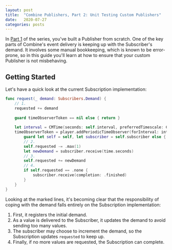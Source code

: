 ```yaml
---
layout: post
title:  "Combine Publishers, Part 2: Unit Testing Custom Publishers"
date:   2020-07-27
categories: posts
---
```


In [Part 1](https://jozsef-vesza.dev/2020/07/24/creating-a-custom-combine-publisher/) of the series, you've built a Publisher from scratch. One of the key parts of Combine's event delivery is keeping up with the Subscriber's demand. It involves some manual bookkeeping, which is known to be error-prone, so in this guide you'll learn at how to ensure that your custom Publisher is not misbehaving. 

## Getting Started

Let's have a quick look at the current Subscription implementation:

```swift
func request(_ demand: Subscribers.Demand) {
    // 1.
    requested += demand
    
    guard timeObserverToken == nil else { return }
    
    let interval = CMTime(seconds: self.interval, preferredTimescale: CMTimeScale(NSEC_PER_SEC))
    timeObserverToken = player.addPeriodicTimeObserver(forInterval: interval, queue: DispatchQueue.main) { [weak self] time in
        guard let self = self, let subscriber = self.subscriber else { return }
        // 2.
        self.requested -= .max(1)
        let newDemand = subscriber.receive(time.seconds)
        // 3.
        self.requested += newDemand
        // 4.
        if self.requested == .none {
            subscriber.receive(completion: .finished)
        }
    }
}
```

Looking at the marked lines, it's becoming clear that the responsibility of coping with the demand falls entirely on the Subscription implementation:
1. First, it registers the initial demand.
2. As a value is delivered to the Subscriber, it updates the demand to avoid sending too many values.
3. The subscriber may choose to increment the demand, so the Subscription updates `requested` to keep up.
4. Finally, if no more values are requested, the Subscription can complete.